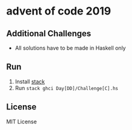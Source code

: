 # advent of code 2019

## Additional Challenges
- All solutions have to be made in Haskell only

## Run
1. Install [stack](https://docs.haskellstack.org/en/stable/README/)
2. Run `stack ghci Day[DD]/Challenge[C].hs`

## License
MIT License

